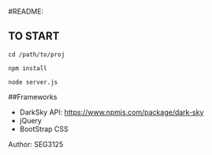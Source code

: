 #README:

## TO START

```cd /path/to/proj```

```npm install```

```node server.js```


##Frameworks
- DarkSky API: https://www.npmjs.com/package/dark-sky
- jQuery
- BootStrap CSS



Author:
SEG3125